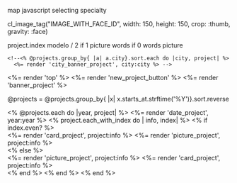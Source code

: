 map
javascript selecting specialty

cl_image_tag("IMAGE_WITH_FACE_ID",
width: 150, height: 150, crop: :thumb, gravity: :face)

project.index
modelo / 2
if 1 picture words
if 0 words picture

<!--<%= cl_image_tag(project.image), crop: :fill %> -->

    <!--<% @projects.group_by{ |a| a.city}.sort.each do |city, project| %>
      <%= render 'city_banner_project', city:city %> -->

<%= render 'top' %>
<%= render 'new_project_button' %>
<%= render 'banner_project' %>

@projects = @projects.group_by{ |x| x.starts_at.strftime('%Y')}.sort.reverse

<div class="project_container">
  <% @projects.each do |year, project| %>
    <%= render 'date_project', year:year %>
    <% project.each_with_index do | info, index|  %>
      <% if index.even? %>
        <div class="project-info-pic">
          <%= render 'card_project', project:info  %>
          <%= render 'picture_project', project:info  %>
        </div>
      <% else %>
        <div class="project-info-pic">
          <%= render 'picture_project', project:info  %>
          <%= render 'card_project', project:info  %>
        </div>
      <% end %>
    <% end %>
  <% end %>
</div>

